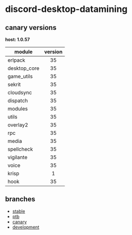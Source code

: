 # discord-desktop-datamining

## canary versions

**host: 1.0.57**

| module | version |
| ------ | :-----: |
| erlpack | 35 |
| desktop_core | 35 |
| game_utils | 35 |
| sekrit | 35 |
| cloudsync | 35 |
| dispatch | 35 |
| modules | 35 |
| utils | 35 |
| overlay2 | 35 |
| rpc | 35 |
| media | 35 |
| spellcheck | 35 |
| vigilante | 35 |
| voice | 35 |
| krisp | 1 |
| hook | 35 |

## branches

- [stable](https://github.com/OpenAsar/discord-desktop-datamining/tree/stable)
- [ptb](https://github.com/OpenAsar/discord-desktop-datamining/tree/ptb)
- [canary](https://github.com/OpenAsar/discord-desktop-datamining/tree/canary)
- [development](https://github.com/OpenAsar/discord-desktop-datamining/tree/development)